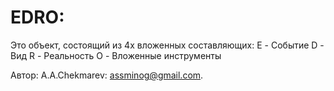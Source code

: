 # EDRO:

Это объект, состоящий из 4х вложенных  составляющих: 
E - Событие
D - Вид
R - Реальность
O - Вложенные инструменты


   Автор: A.A.Chekmarev: assminog@gmail.com. 
